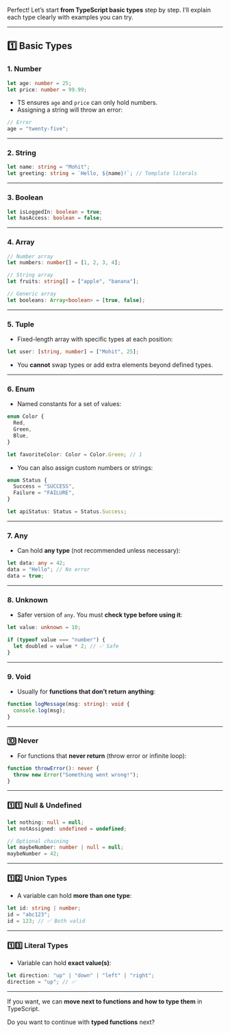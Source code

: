 Perfect! Let’s start **from TypeScript basic types** step by step. I’ll explain each type clearly with examples you can try.

---

## **1️⃣ Basic Types**

### **1. Number**

```ts
let age: number = 25;
let price: number = 99.99;
```

* TS ensures `age` and `price` can only hold numbers.
* Assigning a string will throw an error:

```ts
// Error
age = "twenty-five";
```

---

### **2. String**

```ts
let name: string = "Mohit";
let greeting: string = `Hello, ${name}!`; // Template literals
```

---

### **3. Boolean**

```ts
let isLoggedIn: boolean = true;
let hasAccess: boolean = false;
```

---

### **4. Array**

```ts
// Number array
let numbers: number[] = [1, 2, 3, 4];

// String array
let fruits: string[] = ["apple", "banana"];

// Generic array
let booleans: Array<boolean> = [true, false];
```

---

### **5. Tuple**

* Fixed-length array with specific types at each position:

```ts
let user: [string, number] = ["Mohit", 25];
```

* You **cannot** swap types or add extra elements beyond defined types.

---

### **6. Enum**

* Named constants for a set of values:

```ts
enum Color {
  Red,
  Green,
  Blue,
}

let favoriteColor: Color = Color.Green; // 1
```

* You can also assign custom numbers or strings:

```ts
enum Status {
  Success = "SUCCESS",
  Failure = "FAILURE",
}

let apiStatus: Status = Status.Success;
```

---

### **7. Any**

* Can hold **any type** (not recommended unless necessary):

```ts
let data: any = 42;
data = "Hello"; // No error
data = true;
```

---

### **8. Unknown**

* Safer version of `any`. You must **check type before using it**:

```ts
let value: unknown = 10;

if (typeof value === "number") {
  let doubled = value * 2; // ✅ Safe
}
```

---

### **9. Void**

* Usually for **functions that don’t return anything**:

```ts
function logMessage(msg: string): void {
  console.log(msg);
}
```

---

### **🔟 Never**

* For functions that **never return** (throw error or infinite loop):

```ts
function throwError(): never {
  throw new Error("Something went wrong!");
}
```

---

### **1️⃣1️⃣ Null & Undefined**

```ts
let nothing: null = null;
let notAssigned: undefined = undefined;

// Optional chaining
let maybeNumber: number | null = null;
maybeNumber = 42;
```

---

### **1️⃣2️⃣ Union Types**

* A variable can hold **more than one type**:

```ts
let id: string | number;
id = "abc123";
id = 123; // ✅ Both valid
```

---

### **1️⃣3️⃣ Literal Types**

* Variable can hold **exact value(s)**:

```ts
let direction: "up" | "down" | "left" | "right";
direction = "up"; // ✅
```

---

If you want, we can **move next to functions and how to type them** in TypeScript.

Do you want to continue with **typed functions** next?
